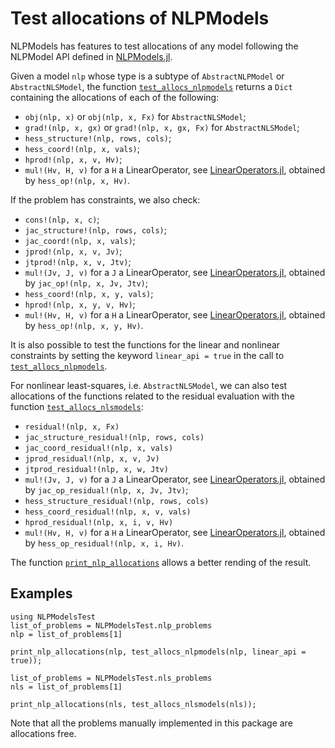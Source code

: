 # Test allocations of NLPModels

NLPModels has features to test allocations of any model following the NLPModel API defined in [NLPModels.jl](https://github.com/JuliaSmoothOptimizers/NLPModels.jl).

Given a model `nlp` whose type is a subtype of `AbstractNLPModel` or `AbstractNLSModel`, the function [`test_allocs_nlpmodels`](@ref) returns a `Dict` containing the allocations of each of the following:
- `obj(nlp, x)` or `obj(nlp, x, Fx)` for `AbstractNLSModel`;
- `grad!(nlp, x, gx)` or `grad!(nlp, x, gx, Fx)` for `AbstractNLSModel`;
- `hess_structure!(nlp, rows, cols)`;
- `hess_coord!(nlp, x, vals)`;
- `hprod!(nlp, x, v, Hv)`;
- `mul!(Hv, H, v)` for a `H` a LinearOperator, see [LinearOperators.jl](https://github.com/JuliaSmoothOptimizers/LinearOperators.jl), obtained by `hess_op!(nlp, x, Hv)`.

If the problem has constraints, we also check:
- `cons!(nlp, x, c)`;
- `jac_structure!(nlp, rows, cols)`;
- `jac_coord!(nlp, x, vals)`;
- `jprod!(nlp, x, v, Jv)`;
- `jtprod!(nlp, x, v, Jtv)`;
- `mul!(Jv, J, v)` for a `J` a LinearOperator, see [LinearOperators.jl](https://github.com/JuliaSmoothOptimizers/LinearOperators.jl), obtained by `jac_op!(nlp, x, Jv, Jtv)`;
- `hess_coord!(nlp, x, y, vals)`;
- `hprod!(nlp, x, y, v, Hv)`;
- `mul!(Hv, H, v)` for a `H` a LinearOperator, see [LinearOperators.jl](https://github.com/JuliaSmoothOptimizers/LinearOperators.jl), obtained by `hess_op!(nlp, x, y, Hv)`.

It is also possible to test the functions for the linear and nonlinear constraints by setting the keyword `linear_api = true` in the call to [`test_allocs_nlpmodels`](@ref).

For nonlinear least-squares, i.e. `AbstractNLSModel`, we can also test allocations of the functions related to the residual evaluation with the function [`test_allocs_nlsmodels`](@ref):
- `residual!(nlp, x, Fx)`
- `jac_structure_residual!(nlp, rows, cols)`
- `jac_coord_residual!(nlp, x, vals)`
- `jprod_residual!(nlp, x, v, Jv)`
- `jtprod_residual!(nlp, x, w, Jtv)`
- `mul!(Jv, J, v)` for a `J` a LinearOperator, see [LinearOperators.jl](https://github.com/JuliaSmoothOptimizers/LinearOperators.jl), obtained by `jac_op_residual!(nlp, x, Jv, Jtv)`;
- `hess_structure_residual!(nlp, rows, cols)`
- `hess_coord_residual!(nlp, x, v, vals)`
- `hprod_residual!(nlp, x, i, v, Hv)`
- `mul!(Hv, H, v)` for a `H` a LinearOperator, see [LinearOperators.jl](https://github.com/JuliaSmoothOptimizers/LinearOperators.jl), obtained by `hess_op_residual!(nlp, x, i, Hv)`.

The function [`print_nlp_allocations`](@ref) allows a better rending of the result.

## Examples

```@example nlp
using NLPModelsTest
list_of_problems = NLPModelsTest.nlp_problems
nlp = list_of_problems[1]
```

```@example nlp
print_nlp_allocations(nlp, test_allocs_nlpmodels(nlp, linear_api = true));
```

```@example nlp
list_of_problems = NLPModelsTest.nls_problems
nls = list_of_problems[1]
```

```@example nlp
print_nlp_allocations(nls, test_allocs_nlsmodels(nls));
```

Note that all the problems manually implemented in this package are allocations free.
